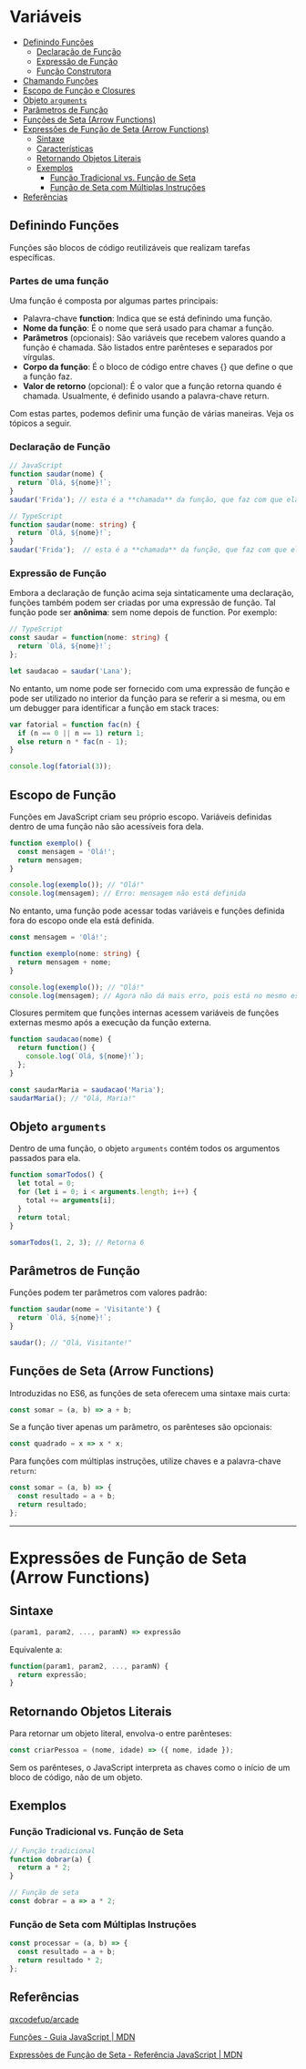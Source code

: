 # Variáveis

<!-- toc -->

  - [Definindo Funções](#definindo-funções)
    - [Declaração de Função](#declaração-de-função)
    - [Expressão de Função](#expressão-de-função)
    - [Função Construtora](#função-construtora)
  - [Chamando Funções](#chamando-funções)
  - [Escopo de Função e Closures](#escopo-de-função-e-closures)
  - [Objeto `arguments`](#objeto-arguments)
  - [Parâmetros de Função](#parâmetros-de-função)
  - [Funções de Seta (Arrow Functions)](#funções-de-seta-arrow-functions)
- [Expressões de Função de Seta (Arrow Functions)](#expressões-de-função-de-seta-arrow-functions)
  - [Sintaxe](#sintaxe)
  - [Características](#características)
  - [Retornando Objetos Literais](#retornando-objetos-literais)
  - [Exemplos](#exemplos)
    - [Função Tradicional vs. Função de Seta](#função-tradicional-vs-função-de-seta)
    - [Função de Seta com Múltiplas Instruções](#função-de-seta-com-múltiplas-instruções)
- [Referências](#referências)

<!-- toc -->

## Definindo Funções

Funções são blocos de código reutilizáveis que realizam tarefas específicas. 

### Partes de uma função
Uma função é composta por algumas partes principais:

- Palavra-chave **function**: Indica que se está definindo uma função.
- **Nome da função**: É o nome que será usado para chamar a função.
- **Parâmetros** (opcionais): São variáveis que recebem valores quando a função é chamada. São listados entre parênteses e separados por vírgulas.
- **Corpo da função**: É o bloco de código entre chaves {} que define o que a função faz.
- **Valor de retorno** (opcional): É o valor que a função retorna quando é chamada. Usualmente, é definido usando a palavra-chave return.


Com estas partes, podemos definir uma função de várias maneiras. Veja os tópicos a seguir.

### Declaração de Função

```javascript
// JavaScript
function saudar(nome) {
  return `Olá, ${nome}!`;
}
saudar('Frida'); // esta é a **chamada** da função, que faz com que ela seja executada
```
```typescript
// TypeScript
function saudar(nome: string) {
  return `Olá, ${nome}!`;
}
saudar('Frida');  // esta é a **chamada** da função, que faz com que ela seja executada
```

### Expressão de Função

Embora a declaração de função acima seja sintaticamente uma declaração, funções também podem ser criadas por uma expressão de função. Tal função pode ser **anônima**: sem nome depois de function. Por exemplo:

```typescript
// TypeScript
const saudar = function(nome: string) {
  return `Olá, ${nome}!`;
};

let saudacao = saudar('Lana');
```

No entanto, um nome pode ser fornecido com uma expressão de função e pode ser utilizado no interior da função para se referir a si mesma, ou em um debugger para identificar a função em stack traces:

```typescript
var fatorial = function fac(n) {
  if (n == 0 || n == 1) return 1;
  else return n * fac(n - 1);
}

console.log(fatorial(3));
```

## Escopo de Função

Funções em JavaScript criam seu próprio escopo. Variáveis definidas dentro de uma função não são acessíveis fora dela.

```javascript
function exemplo() {
  const mensagem = 'Olá!';
  return mensagem;
}

console.log(exemplo()); // "Olá!"
console.log(mensagem); // Erro: mensagem não está definida
```

No entanto, uma função pode acessar todas variáveis e funções definida fora do escopo onde ela está definida.

```typescript
const mensagem = 'Olá!';

function exemplo(nome: string) {
  return mensagem + nome;
}

console.log(exemplo()); // "Olá!"
console.log(mensagem); // Agora não dá mais erro, pois está no mesmo escopo
```


Closures permitem que funções internas acessem variáveis de funções externas mesmo após a execução da função externa.

```javascript
function saudacao(nome) {
  return function() {
    console.log(`Olá, ${nome}!`);
  };
}

const saudarMaria = saudacao('Maria');
saudarMaria(); // "Olá, Maria!"
```

## Objeto `arguments`

Dentro de uma função, o objeto `arguments` contém todos os argumentos passados para ela.

```javascript
function somarTodos() {
  let total = 0;
  for (let i = 0; i < arguments.length; i++) {
    total += arguments[i];
  }
  return total;
}

somarTodos(1, 2, 3); // Retorna 6
```

## Parâmetros de Função

Funções podem ter parâmetros com valores padrão:

```javascript
function saudar(nome = 'Visitante') {
  return `Olá, ${nome}!`;
}

saudar(); // "Olá, Visitante!"
```

## Funções de Seta (Arrow Functions)

Introduzidas no ES6, as funções de seta oferecem uma sintaxe mais curta:

```javascript
const somar = (a, b) => a + b;
```

Se a função tiver apenas um parâmetro, os parênteses são opcionais:

```javascript
const quadrado = x => x * x;
```

Para funções com múltiplas instruções, utilize chaves e a palavra-chave `return`:

```javascript
const somar = (a, b) => {
  const resultado = a + b;
  return resultado;
};
```

---

# Expressões de Função de Seta (Arrow Functions)

## Sintaxe

```javascript
(param1, param2, ..., paramN) => expressão
```

Equivalente a:

```javascript
function(param1, param2, ..., paramN) {
  return expressão;
}
```

## Retornando Objetos Literais

Para retornar um objeto literal, envolva-o entre parênteses:

```javascript
const criarPessoa = (nome, idade) => ({ nome, idade });
```

Sem os parênteses, o JavaScript interpreta as chaves como o início de um bloco de código, não de um objeto.

## Exemplos

### Função Tradicional vs. Função de Seta

```javascript
// Função tradicional
function dobrar(a) {
  return a * 2;
}

// Função de seta
const dobrar = a => a * 2;
```

### Função de Seta com Múltiplas Instruções

```javascript
const processar = (a, b) => {
  const resultado = a + b;
  return resultado * 2;
};
```

## Referências

[qxcodefup/arcade](https://github.com/qxcodefup/arcade)

[Funções - Guia JavaScript | MDN](https://developer.mozilla.org/pt-BR/docs/Web/JavaScript/Guide/Functions)

[Expressões de Função de Seta - Referência JavaScript | MDN](https://developer.mozilla.org/pt-BR/docs/Web/JavaScript/Reference/Functions/Arrow_functions)
